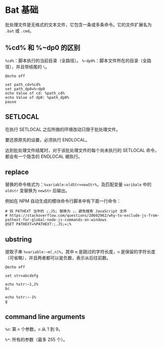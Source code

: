 # Bat 基础

批处理文件是无格式的文本文件，它包含一条或多条命令。它的文件扩展名为 `.bat` 或 `.cmd`。

## %cd% 和 %~dp0 的区别

`%cd%`：脚本执行的当前目录（全路径）。
`%~dp0%`：脚本文件所在的目录（全路径），并且带结尾的 `\`。

```shell
@echo off

set path_cd=%cd%
set path_dp0=%~dp0
echo Value of cd: %path_cd%
echo Value of dp0: %path_dp0%
pause
```

## SETLOCAL

在执行 SETLOCAL 之后所做的环境改动只限于批处理文件。

要还原原先的设置，必须执行 ENDLOCAL。

达到批处理文件结尾时，对于该批处理文件的每个尚未执行的 SETLOCAL 命令，都会有一个隐含的 ENDLOCAL 被执行。

## replace

替换的命令格式为：`%variable:oldStr=newStr%`，及匹配变量 `varibale` 中的 `oldstr` 变替换为 `newStr` 后输出。

例如在 NPM 自动生成的模块命令行脚本中有下面一行命令：

```shell
# 将 PATHEXT 当中的 ;.JS; 替换为 ;，避免搜索 JavaScript 文件
# https://stackoverflow.com/questions/28602962/why-to-exclude-js-from-pathext-for-global-node-js-commands-on-windows
@SET PATHEXT=%PATHEXT:;.JS;=;%
```

## ubstring

提取子串 `%variable:~m[,n]%`，其中 `m` 是跳过的字符长度，`n` 是保留的字符长度（可省略），并且两者都可以是负数，表示从后往前数。

```shell
@echo off

set str=abcdefg

echo %str:~1,2%
bc

echo %str:~-1%
g
```

## command line arguments

`%n`: 第 `n` 个参数，`n` 从 1 到 9。

`%*`: 所有的参数（最多 255 个）。
